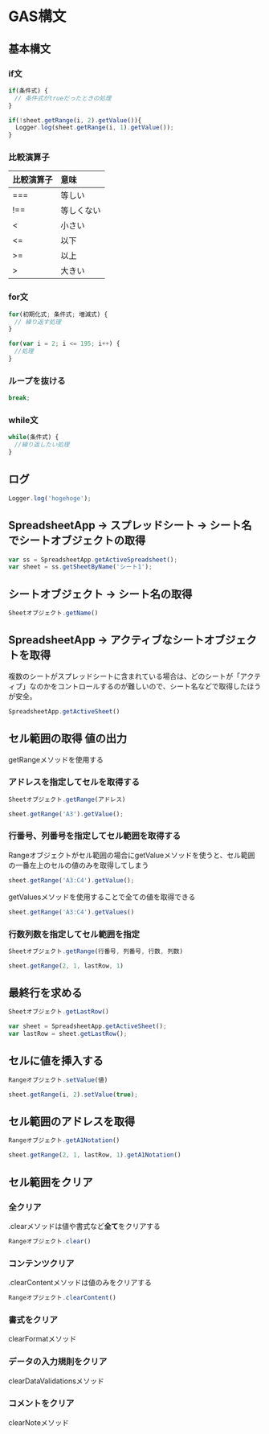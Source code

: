 # GAS構文

## 基本構文

### if文
``` js
if(条件式) {
　// 条件式がtrueだったときの処理
}
```

``` js
if(!sheet.getRange(i, 2).getValue()){
  Logger.log(sheet.getRange(i, 1).getValue());
}
```

### 比較演算子

|比較演算子|意味|
|:-|:-|
|===|等しい|
|!==|等しくない|
|<|小さい|
|<=|以下|
|>=|以上|
|>|大きい|

### for文

``` js
for(初期化式; 条件式; 増減式) {
　// 繰り返す処理
}
```

``` js
for(var i = 2; i <= 195; i++) {
　//処理
}
```

### ループを抜ける
``` js
break;
```

### while文
``` js
while(条件式) {
　//繰り返したい処理
}
```

## ログ
``` js
Logger.log('hogehoge');
```

## SpreadsheetApp → スプレッドシート → シート名でシートオブジェクトの取得
``` js
var ss = SpreadsheetApp.getActiveSpreadsheet();
var sheet = ss.getSheetByName('シート1');
```

## シートオブジェクト → シート名の取得
``` js
Sheetオブジェクト.getName()
```

## SpreadsheetApp → アクティブなシートオブジェクトを取得
複数のシートがスプレッドシートに含まれている場合は、どのシートが「アクティブ」なのかをコントロールするのが難しいので、シート名などで取得したほうが安全。
``` js
SpreadsheetApp.getActiveSheet()
```

## セル範囲の取得 値の出力
getRangeメソッドを使用する

### アドレスを指定してセルを取得する
``` js
Sheetオブジェクト.getRange(アドレス)
```

``` js
sheet.getRange('A3').getValue();
```

### 行番号、列番号を指定してセル範囲を取得する
Rangeオブジェクトがセル範囲の場合にgetValueメソッドを使うと、セル範囲の一番左上のセルの値のみを取得してしまう
``` js
sheet.getRange('A3:C4').getValue();
```

getValuesメソッドを使用することで全ての値を取得できる
``` js
sheet.getRange('A3:C4').getValues()
```

### 行数列数を指定してセル範囲を指定
``` js
Sheetオブジェクト.getRange(行番号, 列番号, 行数, 列数)
```

``` js
sheet.getRange(2, 1, lastRow, 1)
```

## 最終行を求める
``` js
Sheetオブジェクト.getLastRow()
```

``` js
var sheet = SpreadsheetApp.getActiveSheet();
var lastRow = sheet.getLastRow();
```

## セルに値を挿入する
``` js
Rangeオブジェクト.setValue(値)
```

``` js
sheet.getRange(i, 2).setValue(true);
```

## セル範囲のアドレスを取得
``` js
Rangeオブジェクト.getA1Notation()
```

``` js
sheet.getRange(2, 1, lastRow, 1).getA1Notation()
```

## セル範囲をクリア

### 全クリア
.clearメソッドは値や書式など**全て**をクリアする
``` js
Rangeオブジェクト.clear()
```

### コンテンツクリア
.clearContentメソッドは値のみをクリアする
``` js
Rangeオブジェクト.clearContent()
```

### 書式をクリア
clearFormatメソッド

### データの入力規則をクリア
clearDataValidationsメソッド

### コメントをクリア
clearNoteメソッド